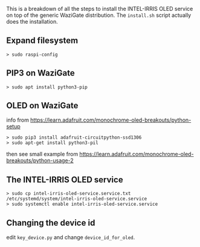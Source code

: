 This is a breakdown of all the steps to install the INTEL-IRRIS OLED service on top of the generic WaziGate distribution. The `install.sh` script actually does the installation. 


Expand filesystem
-----------------

	> sudo raspi-config
	
PIP3 on WaziGate
----------------

	> sudo apt install python3-pip
	
OLED on WaziGate
----------------

info from https://learn.adafruit.com/monochrome-oled-breakouts/python-setup

	> sudo pip3 install adafruit-circuitpython-ssd1306
	> sudo apt-get install python3-pil
	
then see small example from https://learn.adafruit.com/monochrome-oled-breakouts/python-usage-2
	
	
The INTEL-IRRIS OLED service
----------------------------

	> sudo cp intel-irris-oled-service.service.txt /etc/systemd/system/intel-irris-oled-service.service
	> sudo systemctl enable intel-irris-oled-service.service
	
Changing the device id
----------------------

edit `key_device.py` and change `device_id_for_oled`.		 